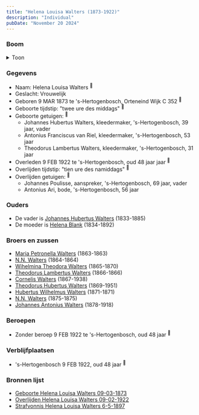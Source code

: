 ```yaml
---
title: "Helena Louisa Walters (1873-1922)"
description: "Individual"
pubDate: "November 20 2024"
---
```


### Boom
<details><summary>Toon</summary>

![test](https://www.plantuml.com/plantuml/svg/dPDFIyD04CNl-oa6FVHKQ1Fx9wKK6scieYAYYAUoISPcoMQtx6oG8ltkJctKOaN1sp8xRzzlth2dvANpTQK5bSgif9CLf38hbyxM9Z-psZhmJXhYApHU52f7o9JBDExEMAty6YgiKdIqAv57XzQlLoZsNisq989N0G2nTJcw-q9bfK6YyRYIoamc48gD42suVRSYiLCSNTf26kw3USqUlYPub9ejw0WamKMdqnb40CUpCEabCHkyFYlK-GR6erIcwqLglTSuca0tWEd3ENI7OGWjQi_vBRj4arhAYZqHbRNM2sdoHUOiKMhPcjKHN4-VM3pi7Oet7wXpr6Wan5gQyfDks66w99w5i_0Nkh3B1dTRkfD_qF5ibzCRLaV1BtZZqGlckJBBhLypJpzu1qqODEZ1iLRBmgzHQ_l2i1lHnDjkDnsYcUYhq2YviBsA-k9R65UsLYGFTXRruNFlVwSJDU4C_hUwP1P3Dmf-p4QSeidv0xm1)
</details>

### Gegevens
- Naam: Helena Louisa Walters <sup><a href="../s00125/" style="text-decoration:none" title="Geboorte Helena Louisa Walters 09-03-1873">:link:</a></sup>
- Geslacht: Vrouwelijk
- Geboren 9 MAR 1873 te 's-Hertogenbosch, Orteneind Wijk C 352 <sup><a href="../s00125/" style="text-decoration:none" title="Geboorte Helena Louisa Walters 09-03-1873">:link:</a></sup>
- Geboorte tijdstip: "twee ure des middags" <sup><a href="../s00125/" style="text-decoration:none" title="Geboorte Helena Louisa Walters 09-03-1873">:link:</a></sup>
- Geboorte getuigen: <sup><a href="../s00125/" style="text-decoration:none" title="Geboorte Helena Louisa Walters 09-03-1873">:link:</a></sup>
  - Johannes Hubertus Walters, kleedermaker, \'s-Hertogenbosch, 39 jaar, vader
  - Antonius Franciscus van Riel, kleedermaker, \'s-Hertogenbosch, 53 jaar
  - Theodorus Lambertus Walters, kleedermaker, \'s-Hertogenbosch, 31 jaar
- Overleden 9 FEB 1922 te 's-Hertogenbosch, oud 48 jaar jaar <sup><a href="../s00134/" style="text-decoration:none" title="Overlijden Helena Louisa Walters 09-02-1922">:link:</a></sup>
- Overlijden tijdstip: "tien ure des namiddags" <sup><a href="../s00134/" style="text-decoration:none" title="Overlijden Helena Louisa Walters 09-02-1922">:link:</a></sup>
- Overlijden getuigen: <sup><a href="../s00134/" style="text-decoration:none" title="Overlijden Helena Louisa Walters 09-02-1922">:link:</a></sup>
  - Johannes Poulisse, aanspreker, \'s-Hertogenbosch, 69 jaar, vader
  - Antonius Ari, bode, \'s-Hertogenbosch, 56 jaar

### Ouders
- De vader is [Johannes Hubertus Walters](../i00079/) (1833-1885)
- De moeder is [Helena Blank](../i00080/) (1834-1892)

### Broers en zussen
- [Maria Petronella Walters](../i00090/) (1863-1863)
- [N.N. Walters](../i00091/) (1864-1864)
- [Wihelmina Theodora Walters](../i00092/) (1865-1870)
- [Theodorus Lambertus Walters](../i00093/) (1866-1866)
- [Cornelis Walters](../i00094/) (1867-1938)
- [Theodorus Hubertus Walters](../i00075/) (1869-1951)
- [Hubertus Wilhelmus Walters](../i00095/) (1871-1871)
- [N.N. Walters](../i00097/) (1875-1875)
- [Johannes Antonius Walters](../i00098/) (1878-1918)

### Beroepen
- Zonder beroep 9 FEB 1922 te 's-Hertogenbosch, oud 48 jaar <sup><a href="../s00134/" style="text-decoration:none" title="Overlijden Helena Louisa Walters 09-02-1922">:link:</a></sup>

### Verblijfplaatsen
- 's-Hertogenbosch  9 FEB 1922, oud 48 jaar  <sup><a href="../s00134/" style="text-decoration:none" title="Overlijden Helena Louisa Walters 09-02-1922">:link:</a></sup>

### Bronnen lijst
- [Geboorte Helena Louisa Walters 09-03-1873](../s00125/)
- [Overlijden Helena Louisa Walters 09-02-1922](../s00134/)
- [Strafvonnis Helena Louisa Walters 6-5-1897](../s00240/)